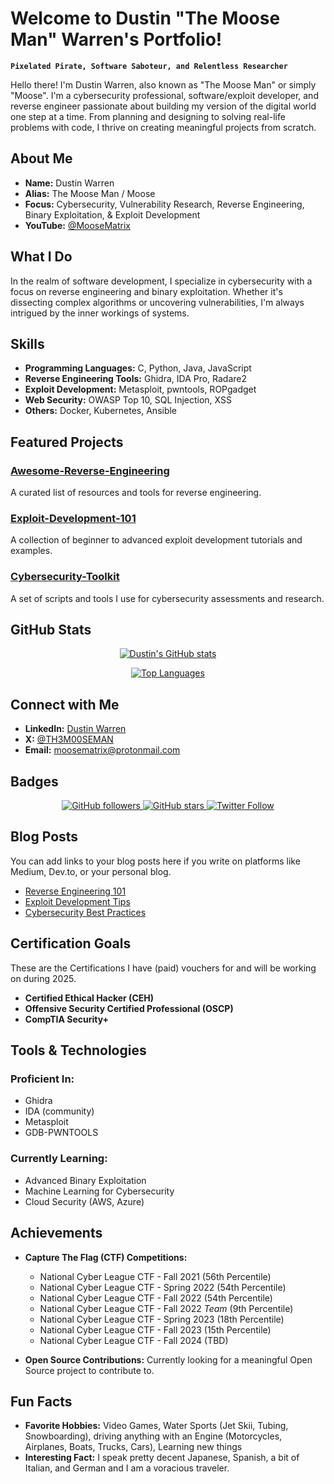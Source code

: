  # Welcome to Dustin "The Moose Man" Warren's Portfolio!
**`Pixelated Pirate, Software Saboteur, and Relentless Researcher`**

Hello there! I'm Dustin Warren, also known as "The Moose Man" or simply "Moose". I'm a cybersecurity professional, software/exploit developer, and reverse engineer passionate about building my version of the digital world one step at a time. From planning and designing to solving real-life problems with code, I thrive on creating meaningful projects from scratch.

## About Me
- **Name:** Dustin Warren
- **Alias:** The Moose Man / Moose
- **Focus:** Cybersecurity, Vulnerability Research, Reverse Engineering, Binary Exploitation, & Exploit Development
- **YouTube:** [@MooseMatrix](https://www.youtube.com/@MooseMatrix)

## What I Do
In the realm of software development, I specialize in cybersecurity with a focus on reverse engineering and binary exploitation. Whether it's dissecting complex algorithms or uncovering vulnerabilities, I'm always intrigued by the inner workings of systems.

## Skills
- **Programming Languages:** C, Python, Java, JavaScript
- **Reverse Engineering Tools:** Ghidra, IDA Pro, Radare2
- **Exploit Development:** Metasploit, pwntools, ROPgadget
- **Web Security:** OWASP Top 10, SQL Injection, XSS
- **Others:** Docker, Kubernetes, Ansible

## Featured Projects

### [Awesome-Reverse-Engineering](https://github.com/THE-MOOSE-MAN/Awesome-Reverse-Engineering)
A curated list of resources and tools for reverse engineering.

### [Exploit-Development-101](https://github.com/THE-MOOSE-MAN/Exploit-Development-101)
A collection of beginner to advanced exploit development tutorials and examples.

### [Cybersecurity-Toolkit](https://github.com/THE-MOOSE-MAN/Cybersecurity-Toolkit)
A set of scripts and tools I use for cybersecurity assessments and research.

## GitHub Stats

<p align="center">
  <a href="https://github.com/THE-MOOSE-MAN">
    <img src="https://github-readme-stats.vercel.app/api?username=THE-MOOSE-MAN&show_icons=true&theme=highcontrast&title_color=0A8DAB&icon_color=0A8DAB&text_color=ffffff&bg_color=0,000000,434343" alt="Dustin's GitHub stats" />
  </a>
</p>

<p align="center">
  <a href="https://github.com/THE-MOOSE-MAN">
    <img src="https://github-readme-stats.vercel.app/api/top-langs/?username=THE-MOOSE-MAN&layout=compact&theme=highcontrast&title_color=0A8DAB&icon_color=0A8DAB&text_color=ffffff&bg_color=0,000000,434343" alt="Top Languages" />
  </a>
</p>

## Connect with Me

- **LinkedIn:** [Dustin Warren](https://www.linkedin.com/in/moosematrix/)
- **X:** [@TH3M00SEMAN](https://x.com/TH3M00SEMAN)
- **Email:** moosematrix@protonmail.com

## Badges

<p align="center">
  <a href="https://github.com/THE-MOOSE-MAN">
    <img src="https://img.shields.io/github/followers/THE-MOOSE-MAN?style=social" alt="GitHub followers" />
  </a>
  <a href="https://github.com/THE-MOOSE-MAN">
    <img src="https://img.shields.io/github/stars/THE-MOOSE-MAN?style=social" alt="GitHub stars" />
  </a>
  <a href="https://x.com/TH3M00SEMAN">
    <img src="https://img.shields.io/twitter/follow/TH3M00SEMAN?style=social" alt="Twitter Follow" />
  </a>
</p>

## Blog Posts
You can add links to your blog posts here if you write on platforms like Medium, Dev.to, or your personal blog.

- [Reverse Engineering 101](https://medium.com/@yourusername/reverse-engineering-101)
- [Exploit Development Tips](https://dev.to/yourusername/exploit-development-tips)
- [Cybersecurity Best Practices](https://yourblog.com/cybersecurity-best-practices)

## Certification Goals

These are the Certifications I have (paid) vouchers for and will be working on during 2025. 

- **Certified Ethical Hacker (CEH)**
- **Offensive Security Certified Professional (OSCP)**
- **CompTIA Security+**

## Tools & Technologies

### Proficient In:
- Ghidra
- IDA (community)
- Metasploit
- GDB-PWNTOOLS

### Currently Learning:
- Advanced Binary Exploitation
- Machine Learning for Cybersecurity
- Cloud Security (AWS, Azure)

## Achievements

- **Capture The Flag (CTF) Competitions:**
  - National Cyber League CTF - Fall 2021     (56th Percentile)
  - National Cyber League CTF - Spring 2022   (54th Percentile)
  - National Cyber League CTF - Fall 2022     (54th Percentile)
  - National Cyber League CTF - Fall 2022    *Team* (9th Percentile)
  - National Cyber League CTF - Spring 2023   (18th Percentile)
  - National Cyber League CTF - Fall 2023     (15th Percentile)
  - National Cyber League CTF - Fall 2024     (TBD)

- **Open Source Contributions:**
  Currently looking for a meaningful Open Source project to contribute to. 


## Fun Facts

- **Favorite Hobbies:** Video Games, Water Sports (Jet Skii, Tubing, Snowboarding), driving anything with an Engine (Motorcycles, Airplanes, Boats, Trucks, Cars), Learning new things
- **Interesting Fact:** I speak pretty decent Japanese, Spanish, a bit of Italian, and German and I am a voracious traveler.

